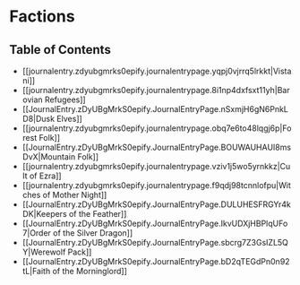 # Factions

## Table of Contents

- [[journalentry.zdyubgmrks0epify.journalentrypage.yqpj0vjrrq5lrkkt|Vistani]]
- [[journalentry.zdyubgmrks0epify.journalentrypage.8i1np4dxfsxt11yh|Barovian Refugees]]
- [[JournalEntry.zDyUBgMrkS0epify.JournalEntryPage.nSxmjH6gN6PnkLD8|Dusk Elves]]
- [[journalentry.zdyubgmrks0epify.journalentrypage.obq7e6to48lqgj6p|Forest Folk]]
- [[JournalEntry.zDyUBgMrkS0epify.JournalEntryPage.BOUWAUHAUI8msDvX|Mountain Folk]]
- [[journalentry.zdyubgmrks0epify.journalentrypage.vziv1j5wo5yrnkkz|Cult of Ezra]]
- [[journalentry.zdyubgmrks0epify.journalentrypage.f9qdj98tcnnlofpu|Witches of Mother Night]]
- [[JournalEntry.zDyUBgMrkS0epify.JournalEntryPage.DULUHESFRGYr4kDK|Keepers of the Feather]]
- [[JournalEntry.zDyUBgMrkS0epify.JournalEntryPage.IkvUDXjHBPlqUFo7|Order of the Silver Dragon]]
- [[JournalEntry.zDyUBgMrkS0epify.JournalEntryPage.sbcrg7Z3GsIZL5QY|Werewolf Pack]]
- [[JournalEntry.zDyUBgMrkS0epify.JournalEntryPage.bD2qTEGdPn0n92tL|Faith of the Morninglord]]
